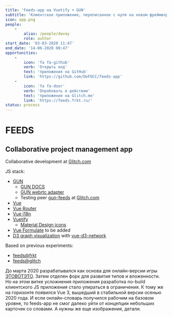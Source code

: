 ```yaml
---
title: 'Feeds-app на Vuetify + GUN'
subtitle: 'Клиентское приложение, переписанное с нуля на новом фреймворке и с новой базой данных'
icon: app.png
people:
    -
        alias: /people/davay
        role: author
start_date: '03-03-2020 11:47'
end_date: '14-06-2020 08:47'
opportunities:
    -
        icon: 'fa fa-github'
        verb: 'Открыть код'
        text: 'приложения на GitHub'
        link: 'https://github.com/DeFUCC/feeds-app'
    -
        icon: 'fa fa-door'
        verb: 'Опробовать в действии'
        text: 'приложения на Glitch.me'
        link: 'https://feeds.frkt.ru/'
status: process
---
```


# FEEDS
## Collaborative project management app

Collaborative development at [Glitch.com](https://glitch.com/edit/#!/feeds-app)


JS stack:
  - [GUN](https://github.com/amark/gun)
    - [GUN DOCS](https://gun.eco/docs/Introduction)
    - [GUN webrtc adapter](https://github.com/amark/gun/blob/master/lib/webrtc.js)
    - Testing peer [gun-feeds](https://gun-feeds.glitch.me/gun) at [Glitch.com](https://glitch.com/edit/#!/gun-vue)
  - [Vue](https://vuejs.org/)
  - [Vue Router](https://router.vuejs.org/)
  - [Vue i18n](https://kazupon.github.io/vue-i18n/)
  - [Vuetify](https://vuetifyjs.com/en/)
    - [Material Design icons](https://materialdesignicons.com/)
  - [Vue Formulate](https://vueformulate.com/) to be added
  - [D3 graph visualization](https://observablehq.com/@d3/disjoint-force-directed-graph?collection=@d3/d3-force) with [vue-d3-network](https://github.com/emiliorizzo/vue-d3-network)

Based on previous experiments:
 - [feeds@frkt](https://feeds.frkt.ru/#/)
 - [feeds@glitch](http://feeds.glitch.me/#/K)


До марта 2020 разрабатывался как основа для онлайн-версии игры [ЭТОВОТЭТО](/designs/etovoteto/dictionary). Затем отделен форк для развития типов и вложенности. Но на этом витке усложнения приложения разработка no-build клиентского JS приложения стало упираться в ограничения. К тому же на горизонте появился Vue 3, вышедший в стабильной версии осенью 2020 года. И если онлайн-словарь получился рабочим на базовом уровне, то feeds-app не смог далеко уйти от концепции небольших карточек со словами. А нужны же еще изображения, детали. 
